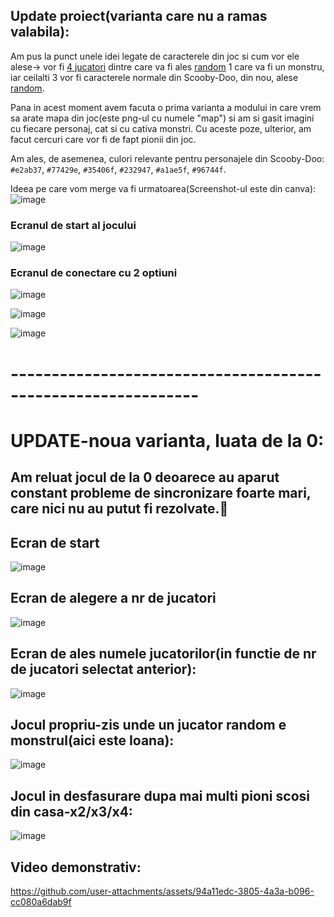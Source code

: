 ## Update proiect(varianta care nu a ramas valabila):

Am pus la punct unele idei legate de caracterele din joc si cum vor ele alese-> vor fi <ins>4 jucatori</ins> dintre care va fi ales <ins>random</ins> 1 care va fi un monstru, iar ceilalti 3 vor fi caracterele normale din Scooby-Doo, din nou, alese <ins>random</ins>.

Pana in acest moment avem facuta o prima varianta a modului in care vrem sa arate mapa din joc(este png-ul cu numele "map") si am si gasit imagini cu fiecare personaj, cat si cu cativa monstri. Cu aceste poze, ulterior, am facut cercuri care vor fi de fapt pionii din joc.

Am ales, de asemenea, culori relevante pentru personajele din Scooby-Doo: `#e2ab37`, `#77429e`, `#35406f`, `#232947`, `#a1ae5f`, `#96744f`.

Ideea pe care vom merge va fi urmatoarea(Screenshot-ul este din canva): ![image](https://github.com/user-attachments/assets/1a06ba0a-1aa8-4a4c-ac04-2505642d6092)

### Ecranul de start al jocului

![image](https://github.com/user-attachments/assets/0183036e-3403-478d-82df-95eb2355e2dc)

### Ecranul de conectare cu 2 optiuni

![image](https://github.com/user-attachments/assets/d09be011-9c7e-409d-96e1-db201e803f4d)

![image](https://github.com/user-attachments/assets/866165cf-bf0f-45c3-b1e5-92bbd3033ea3)

![image](https://github.com/user-attachments/assets/7db5ea00-6347-49eb-8b62-a4aa883916ef)

# -------------------------------------------------------------
# UPDATE-noua varianta, luata de la 0:

## Am reluat jocul de la 0 deoarece au aparut constant probleme de sincronizare foarte mari, care nici nu au putut fi rezolvate.🙁

## Ecran de start
![image](https://github.com/user-attachments/assets/70a91cd2-15aa-489c-8b82-af636582bb92)

## Ecran de alegere a nr de jucatori
![image](https://github.com/user-attachments/assets/b9621d47-01c4-4895-a41b-3d8334b1e108)

## Ecran de ales numele jucatorilor(in functie de nr de jucatori selectat anterior):
![image](https://github.com/user-attachments/assets/f938e22c-0199-4025-b0bc-c3b718646751)

## Jocul propriu-zis unde un jucator random e monstrul(aici este Ioana):
![image](https://github.com/user-attachments/assets/fa96343f-f502-4187-b02e-9eae65ed9694)

## Jocul in desfasurare dupa mai multi pioni scosi din casa-x2/x3/x4:
![image](https://github.com/user-attachments/assets/94b6ae51-b8a1-4778-91f9-95edd58fda0f)

## Video demonstrativ:
https://github.com/user-attachments/assets/94a11edc-3805-4a3a-b096-cc080a6dab9f


